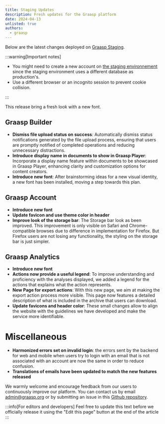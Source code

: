 ```yaml
---
title: Staging Updates
description: Fresh updates for the Graasp platform
date: 2024-04-13
unlisted: true
authors:
  - graasp
---
```


Below are the latest changes deployed on [Graasp Staging](https://builder.stage.graasp.org).

:::warning[Important notes]

- You might need to create a new account on [the staging environnement](https://auth.stage.graasp.org) since the staging environment uses a different database as production's.
- Use a different browser or an incognito session to prevent cookie collision.

:::

This release bring a fresh look with a new font.

<!-- Everything below this will not be shown in the post overview -->
<!-- truncate -->

## Graasp Builder

- **Dismiss file upload status on success**: Automatically dismiss status notifications generated by the file upload process, ensuring that users are promptly notified of completed operations and reducing unnecessary distractions.
- **Introduce display name in documents to show in Graasp Player**: Incorporate a display name feature within documents to be showcased in Graasp Player, enhancing clarity and customization options for content creators.
- **Introduce new font**: After brainstorming ideas for a new visual identity, a new font has been installed, moving a step towards this plan.

## Graasp Account

- **Introduce new font**
- **Update favicon and use theme color in header**
- **Improve look of the storage bar**: The Storage bar look as been improved. This improvement is only visible on Safari and Chrome-compatible browses due to difference in implementation for Firefox. But Firefox users are not losing any functionality, the styling on the storage bar is just simpler.

## Graasp Analytics

- **Introduce new font**
- **Actions now provide a useful legend**: To improve understanding and proficiency with the analyses displayed, we added a legend for the actions that explains what the action represents.
- **New Page for export actions**: With this new page, we aim at making the export action process more visible. This page now features a detailed description of what is included in the archive that users can download.
- **Update favicons and header color**: These small changes allow to align the website with the guidelines we have developed and make the service more identifiable.

# Miscellaneous

- **Harmonized errors set on invalid login**: the errors sent by the backend for web and mobile when users try to login with an email that is not associated with an account are now the same in order to reduce confusion.
- **Translations of emails have been updated to match the new features released**

<!-- Generic message -->

We warmly welcome and encourage feedback from our users to continuously improve our platform. You can contact us by email [admin@graasp.org](mailto:admin@graasp.org) or by submitting an issue in this [Github repository](https://github.com/graasp/graasp-feedback).

:::info[For editors and developers]
Feel free to update this text before we officially release it using the "Edit this page" button at the end of the article
:::
